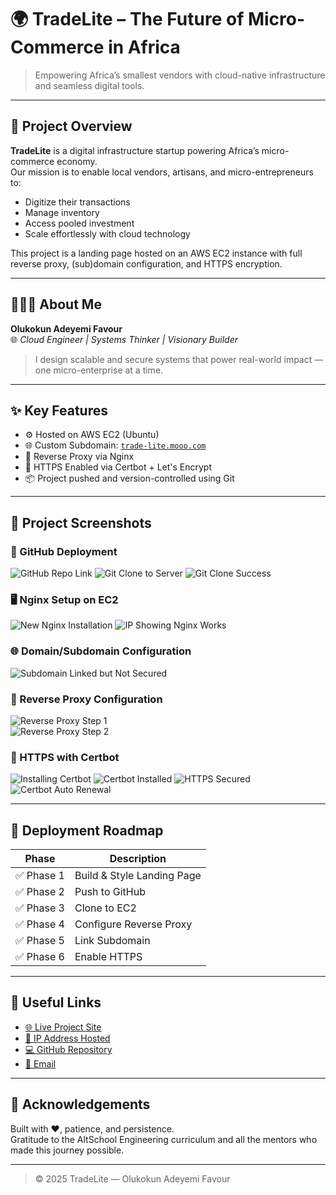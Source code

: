 # 🌍 TradeLite – The Future of Micro-Commerce in Africa

> Empowering Africa’s smallest vendors with cloud-native infrastructure and seamless digital tools.

---

## 🧠 Project Overview

**TradeLite** is a digital infrastructure startup powering Africa’s micro-commerce economy.  
Our mission is to enable local vendors, artisans, and micro-entrepreneurs to:

- Digitize their transactions  
- Manage inventory  
- Access pooled investment  
- Scale effortlessly with cloud technology

This project is a landing page hosted on an AWS EC2 instance with full reverse proxy, (sub)domain configuration, and HTTPS encryption.

---

## 👨🏽‍💻 About Me

**Olukokun Adeyemi Favour**  
🌐 *Cloud Engineer | Systems Thinker | Visionary Builder*

> I design scalable and secure systems that power real-world impact — one micro-enterprise at a time.

---

## ✨ Key Features

- ⚙️ Hosted on AWS EC2 (Ubuntu)
- 🌐 Custom Subdomain: [`trade-lite.mooo.com`](http://trade-lite.mooo.com)
- 🚀 Reverse Proxy via Nginx
- 🔐 HTTPS Enabled via Certbot + Let's Encrypt
- 📦 Project pushed and version-controlled using Git

---

## 📸 Project Screenshots

### 🚀 GitHub Deployment
![GitHub Repo Link](./assets/git%20repo%20link%20copied.png)
![Git Clone to Server](./assets/git%20clone%20to%20ip%20add.png)
![Git Clone Success](./assets/git%20cloned%20success.png)

### 🖥️ Nginx Setup on EC2
![New Nginx Installation](./assets/new_install_nginx.png)
![IP Showing Nginx Works](./assets/ip%20showing%20nginx%20working%20(Not%20secure%20yet).png)

### 🌐 Domain/Subdomain Configuration
![Subdomain Linked but Not Secured](./assets/subdomain%20linked%20and%20not%20yet%20secured.png)

### 🔁 Reverse Proxy Configuration  
![Reverse Proxy Step 1](./assets/reverse-proxy.png)  
![Reverse Proxy Step 2](./assets/reverse-proxy-2.png)


### 🔐 HTTPS with Certbot
![Installing Certbot](./assets/installing%20certbot%20and%20all.png)
![Certbot Installed](./assets/certbot%20installed%20and%20deployed.png)
![HTTPS Secured](./assets/https%20deployed%20and%20secured.png)
![Certbot Auto Renewal](./assets/certbot%20auto%20renewal.png)

---

## 🧭 Deployment Roadmap

| Phase | Description |
|-------|-------------|
| ✅ Phase 1 | Build & Style Landing Page |
| ✅ Phase 2 | Push to GitHub |
| ✅ Phase 3 | Clone to EC2 |
| ✅ Phase 4 | Configure Reverse Proxy |
| ✅ Phase 5 | Link Subdomain |
| ✅ Phase 6 | Enable HTTPS |

---

## 🔗 Useful Links

- [🌐 Live Project Site](http://trade-lite.mooo.com)
- [📡 IP Address Hosted](http://3.255.115.96/)
- [💻 GitHub Repository](#)
- [📧 Email](mailto:favourolukokun@gmail.com)

---

## 🙏 Acknowledgements

Built with ❤️, patience, and persistence.  
Gratitude to the AltSchool Engineering curriculum and all the mentors who made this journey possible.

---

> © 2025 TradeLite — Olukokun Adeyemi Favour

